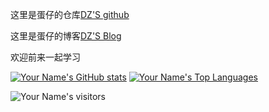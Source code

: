 这里是蛋仔的仓库[DZ'S github](https://github.com/DanZai233)

这里是蛋仔的博客[DZ'S Blog](https://danzaii.cn)

欢迎前来一起学习

[![Your Name's GitHub stats](https://github-readme-stats.vercel.app/api?username=DanZai233)](https://github.com/DanZai233/github-readme-stats)
[![Your Name's Top Languages](https://github-readme-stats.vercel.app/api/top-langs/?username=DanZai233)](https://github.com/DanZai233)

![Your Name's visitors](https://visitor-badge.glitch.me/badge?page_id=DanZai233.DanZai233)

<!---
DanZai233/DanZai233 is a ✨ special ✨ repository because its `README.md` (this file) appears on your GitHub profile.
You can click the Preview link to take a look at your changes.
--->
